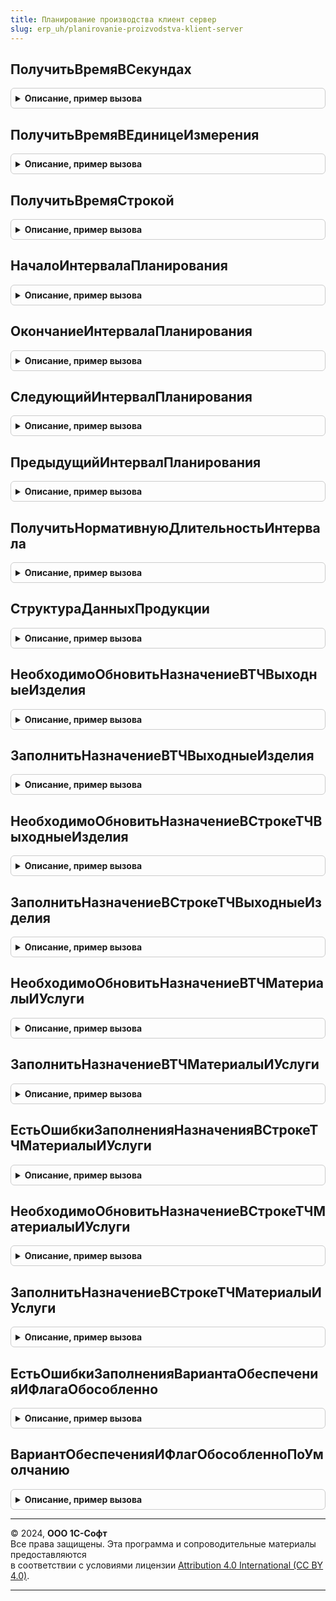 ```yaml
---
title: Планирование производства клиент сервер
slug: erp_uh/planirovanie-proizvodstva-klient-server
---
```



## ПолучитьВремяВСекундах
<details style="margin: 1em 0; padding: 0.5em; border: 1px solid #ccc; border-radius: 6px;">

<summary style="font-weight: bold; cursor: pointer;">Описание, пример вызова</summary>

```bsl

// Переводит время из заданных единиц времени в секунды
//
// Параметры:
//  Время					 - Число								 - время
//  ЕдиницаИзмеренияВремени	 - ПеречислениеСсылка.ЕдиницыИзмеренияВремени	 - единица измерения времени.
//
// Возвращаемое значение:
//   - Число - время в секундах
//
Функция ПолучитьВремяВСекундах(Время, ЕдиницаИзмеренияВремени) Экспорт
```

Пример вызова
```bsl
Результат = ПланированиеПроизводстваКлиентСервер.ПолучитьВремяВСекундах(Время, ЕдиницаИзмеренияВремени) 
```
</details>

## ПолучитьВремяВЕдиницеИзмерения
<details style="margin: 1em 0; padding: 0.5em; border: 1px solid #ccc; border-radius: 6px;">

<summary style="font-weight: bold; cursor: pointer;">Описание, пример вызова</summary>

```bsl

// Переводит время в секундах во время в заданных единицах времени
//
// Параметры:
//  ВремяВСекундах			 - Число								 - время в секундах
//  ЕдиницаИзмеренияВремени	 - ПеречислениеСсылка.ЕдиницыИзмеренияВремени	 - единица измерения времени.
//
// Возвращаемое значение:
//   - Число - время в единице измерения.
//
Функция ПолучитьВремяВЕдиницеИзмерения(ВремяВСекундах, ЕдиницаИзмеренияВремени) Экспорт
```

Пример вызова
```bsl
Результат = ПланированиеПроизводстваКлиентСервер.ПолучитьВремяВЕдиницеИзмерения(ВремяВСекундах, ЕдиницаИзмеренияВремени) 
```
</details>

## ПолучитьВремяСтрокой
<details style="margin: 1em 0; padding: 0.5em; border: 1px solid #ccc; border-radius: 6px;">

<summary style="font-weight: bold; cursor: pointer;">Описание, пример вызова</summary>

```bsl

// Формирует представление времени в виде строки
//
// Параметры:
//  Время                   - Число - время
//	ЕдиницаИзмеренияВремени - ПеречислениеСсылка.ЕдиницыИзмеренияВремени - есть параметр задан,
//								то время выводится в формате ед. измерения, иначе используется формат "чч:мм:сс".
//
// Возвращаемое значение:
//   Строка   - Время строкой
//
Функция ПолучитьВремяСтрокой(Знач Время, ЕдиницаИзмеренияВремени = Неопределено) Экспорт
```

Пример вызова
```bsl
Результат = ПланированиеПроизводстваКлиентСервер.ПолучитьВремяСтрокой(Время, ЕдиницаИзмеренияВремени);
```
</details>

## НачалоИнтервалаПланирования
<details style="margin: 1em 0; padding: 0.5em; border: 1px solid #ccc; border-radius: 6px;">

<summary style="font-weight: bold; cursor: pointer;">Описание, пример вызова</summary>

```bsl

//++ НЕ УТКА

// Функция возвращает дату, выровненную по началу интервала планирования
//
// Параметры:
//  Период				 - Дата - исходная дата
//  ИнтервалПланирования - ПеречислениеСсылка.ТочностьГрафикаПроизводства - интервал планирования
//  НачалоИнтервала		 - Дата - начало интервала планирования
// Возвращаемое значение:
//  Дата - дата, выровненная по границе интервала планирования.
Функция НачалоИнтервалаПланирования(Период, ИнтервалПланирования, НачалоИнтервала = '00010101') Экспорт
```

Пример вызова
```bsl
Результат = ПланированиеПроизводстваКлиентСервер.НачалоИнтервалаПланирования(Период, ИнтервалПланирования, НачалоИнтервала);
```
</details>

## ОкончаниеИнтервалаПланирования
<details style="margin: 1em 0; padding: 0.5em; border: 1px solid #ccc; border-radius: 6px;">

<summary style="font-weight: bold; cursor: pointer;">Описание, пример вызова</summary>

```bsl

// Функция возвращает дату выровненную по окончанию интервала планирования
//
// Параметры:
//  Период				 - Дата - исходная дата
//  ИнтервалПланирования - ПеречислениеСсылка.ТочностьГрафикаПроизводства - интервал планирования
//  ОкончаниеИнтервала	 - Дата - окончание интервала планирования
// Возвращаемое значение:
//  Дата - дата, выровненная по границе интервала планирования.
Функция ОкончаниеИнтервалаПланирования(Период, ИнтервалПланирования, ОкончаниеИнтервала = '00010101') Экспорт
```

Пример вызова
```bsl
Результат = ПланированиеПроизводстваКлиентСервер.ОкончаниеИнтервалаПланирования(Период, ИнтервалПланирования, ОкончаниеИнтервала);
```
</details>

## СледующийИнтервалПланирования
<details style="margin: 1em 0; padding: 0.5em; border: 1px solid #ccc; border-radius: 6px;">

<summary style="font-weight: bold; cursor: pointer;">Описание, пример вызова</summary>

```bsl

// Функция возвращает следующий интервал планирования, полученный от переданного периода.
//
// Параметры:
//  Период						 - Дата - исходная дата
//  ИнтервалПланирования		 - ПеречислениеСсылка.ТочностьГрафикаПроизводства - интервал планирования
//  НачалоИнтервалаПланирования	 - Дата - начало интервала планирования
//  ВыровнятьПоГранице			 - Булево - определяет необходимость выравнивания периода по границе интервала планирования
//                                           используется при размещении и определении текущего интервала,
//                                           при расчете границ этапов ББВ в текущий момент не используется
// Возвращаемое значение:
//  Дата - дата начала следующего интервала планирования.
Функция СледующийИнтервалПланирования(Период, ИнтервалПланирования, Знач НачалоИнтервалаПланирования = '00010101', Знач ВыровнятьПоГранице = Ложь) Экспорт
```

Пример вызова
```bsl
Результат = ПланированиеПроизводстваКлиентСервер.СледующийИнтервалПланирования(Период, ИнтервалПланирования, НачалоИнтервалаПланирования, ВыровнятьПоГранице);
```
</details>

## ПредыдущийИнтервалПланирования
<details style="margin: 1em 0; padding: 0.5em; border: 1px solid #ccc; border-radius: 6px;">

<summary style="font-weight: bold; cursor: pointer;">Описание, пример вызова</summary>

```bsl

// Функция возвращает предыдущий интервал планирования, полученный от переданного периода.
//
// Параметры:
//  Период							 - Дата - исходная дата
//  ИнтервалПланирования			 - ПеречислениеСсылка.ТочностьГрафикаПроизводства - интервал планирования
//  ОкончаниеИнтервалаПланирования	 - Дата - окончание интервала планирования
//  ВыровнятьПоГранице			     - Булево - определяет необходимость выравнивания периода по границе интервала планирования
//                                               используется при размещении и определении текущего интервала,
//                                               при расчете границ этапов ББВ в текущий момент не используется
// Возвращаемое значение:
//  Дата - дата окончания предыдущего интервала планирования.
Функция ПредыдущийИнтервалПланирования(Период, ИнтервалПланирования, Знач ОкончаниеИнтервалаПланирования = '00010101', Знач ВыровнятьПоГранице = Ложь) Экспорт
```

Пример вызова
```bsl
Результат = ПланированиеПроизводстваКлиентСервер.ПредыдущийИнтервалПланирования(Период, ИнтервалПланирования, ОкончаниеИнтервалаПланирования, ВыровнятьПоГранице);
```
</details>

## ПолучитьНормативнуюДлительностьИнтервала
<details style="margin: 1em 0; padding: 0.5em; border: 1px solid #ccc; border-radius: 6px;">

<summary style="font-weight: bold; cursor: pointer;">Описание, пример вызова</summary>

```bsl

// Функция возвращает нормативную длительность интервала в единице измерения
//
// Параметры:
//  Интервал - ПеречислениеСсылка.ТочностьГрафикаПроизводства - Интервал планирования
//  ЕдиницаИзмерения - ПеречислениеСсылка.ЕдиницыИзмеренияВремени - Единица измерения, к которой нужно привести
//                                                                  нормативную длительность интервала
//                                                                  Значение по умолчанию "День".
//
// Возвращаемое значение:
//   - Число - Нормативная длительность интервала (в единице измерения).
//
Функция ПолучитьНормативнуюДлительностьИнтервала(Знач Интервал, Знач ЕдиницаИзмерения = Неопределено) Экспорт
```

Пример вызова
```bsl
Результат = ПланированиеПроизводстваКлиентСервер.ПолучитьНормативнуюДлительностьИнтервала(Интервал, ЕдиницаИзмерения);
```
</details>

## СтруктураДанныхПродукции
<details style="margin: 1em 0; padding: 0.5em; border: 1px solid #ccc; border-radius: 6px;">

<summary style="font-weight: bold; cursor: pointer;">Описание, пример вызова</summary>

```bsl

// Функция возвращает пустую структуру данных по продукции
//
// Параметры:
//  ДанныеЗаполнения - Структура - структура данных строки продукции заказа на производство:
//  * КлючСвязи - УникальныйИдентификатор - Идентификатор строки продукции в заказе на производство
//  * Номенклатура - СправочникСсылка.Номенклатура - номенклатура продукции
//  * Характеристика - СправочникСсылка.ХарактеристикиНоменклатуры - характеристика продукции
//  * Подразделение - СправочникСсылка.СтруктураПредприятия - подразделение-получатель для работ
//  * Склад - СправочникСсылка.Склады - склад для продукции
//  * Назначение - СправочникСсылка.Назначения - назначение продукции заказа на производство
//  * НазначениеЗаказа - СправочникСсылка.Назначения - назначение заказа на производство.
//
// Возвращаемое значение:
//   - Структура - данные по продукции.
//
Функция СтруктураДанныхПродукции(Знач ДанныеЗаполнения = Неопределено) Экспорт
```

Пример вызова
```bsl
Результат = ПланированиеПроизводстваКлиентСервер.СтруктураДанныхПродукции(ДанныеЗаполнения);
```
</details>

## НеобходимоОбновитьНазначениеВТЧВыходныеИзделия
<details style="margin: 1em 0; padding: 0.5em; border: 1px solid #ccc; border-radius: 6px;">

<summary style="font-weight: bold; cursor: pointer;">Описание, пример вызова</summary>

```bsl

// Функция проверяет необходимость обновления назначения в ТЧ Выходные изделия и Возвратные отходы,
//  при изменении значимых реквизитов.
//
// Параметры:
//  ТекущиеДанные		 - ДанныеФормыКоллекция	 - строка ТЧ выходные изделия
//  СохраненныеЗначения	 - Структура			 - переменная модуля формы, в которой хранятся кешируемые значения
//  РежимОбновления		 - Строка				 - в переменную помещается режим обновления назначений для выходных изделий.
//
// Возвращаемое значение:
//   - Истина - нужно обновить назначение, Ложь - в противном случае.
//
Функция НеобходимоОбновитьНазначениеВТЧВыходныеИзделия(Знач ТекущиеДанные, Знач СохраненныеЗначения, РежимОбновления) Экспорт
```

Пример вызова
```bsl
Результат = ПланированиеПроизводстваКлиентСервер.НеобходимоОбновитьНазначениеВТЧВыходныеИзделия(ТекущиеДанные, СохраненныеЗначения, РежимОбновления) 
```
</details>

## ЗаполнитьНазначениеВТЧВыходныеИзделия
<details style="margin: 1em 0; padding: 0.5em; border: 1px solid #ccc; border-radius: 6px;">

<summary style="font-weight: bold; cursor: pointer;">Описание, пример вызова</summary>

```bsl

// Заполняет реквизит Назначение в таблице выходных изделий по данным продукции
//
// Параметры:
//  Объект - ДокументОбъект.ЗаказНаПроизводство, ОбработкаОбъект.РедактированиеСпецификацииСтрокиЗаказа - заказ на производство
//  ДанныеПродукции - Структура - данные строки продукции заказа на производство:
//    * КлючСвязи - УникальныйИдентификатор - ключ связи, идентифицирующий строку продукции заказа на производство
//    * Номенклатура - СправочникСсылка.Номенклатура - номенклатура продукции
//    * Характеристика - СправочникСсылка.ХарактеристикиНоменклатуры - характеристика продукции
//    * ЭтоРабота - Булево - признак, что выполняем работу
//    * Подразделение - СправочникСсылка.СтруктураПредприятия - подразделение-получатель для работ
//    * Склад - СправочникСсылка.Склады - склад для продукции
//    * ЕстьНазначение - Булево - признак, что назначение в строке продукции заполнено
//    * ПоЗаказуДавальца - Булево - признак, что производим по заказу давальца
//    * Назначение - СправочникСсылка.Назначения - назначение продукции заказа на производство
//    * НазначениеЗаказа - СправочникСсылка.Назначения - назначение заказа на производство
//  РежимОбновления - Строка - режим обновления назначений для выходных изделий ("ПоВсем", "ПоПродукции").
//
Процедура ЗаполнитьНазначениеВТЧВыходныеИзделия(Объект, Знач ДанныеПродукции, Знач РежимОбновления = "ПоВсем") Экспорт
```

Пример вызова
```bsl
ПланированиеПроизводстваКлиентСервер.ЗаполнитьНазначениеВТЧВыходныеИзделия(Объект, ДанныеПродукции, РежимОбновления);
```
</details>

## НеобходимоОбновитьНазначениеВСтрокеТЧВыходныеИзделия
<details style="margin: 1em 0; padding: 0.5em; border: 1px solid #ccc; border-radius: 6px;">

<summary style="font-weight: bold; cursor: pointer;">Описание, пример вызова</summary>

```bsl

// Функция проверяет необходимость обновления назначения при окончании редактирования строки выходных изделий.
//
// Параметры:
//  ТекущиеДанные		 - ДанныеФормыКоллекция						 - строка ТЧ выходные изделия
//  СохраненныеЗначения	 - Структура								 - переменная модуля формы, в которой хранятся кешируемые значения
//  ТипСтоимости		 - ПеречислениеСсылка.ТипыСтоимостиВыходныхИзделий	 - тип стоимости выходного изделия
//  НоваяСтрока			 - Булево											 - признак указывает, что это новая строка.
//
// Возвращаемое значение:
//   - Истина - нужно обновить назначение, Ложь - в противном случае.
//
Функция НеобходимоОбновитьНазначениеВСтрокеТЧВыходныеИзделия(Знач ТекущиеДанные, Знач СохраненныеЗначения, Знач ТипСтоимости, Знач НоваяСтрока = Ложь) Экспорт
```

Пример вызова
```bsl
Результат = ПланированиеПроизводстваКлиентСервер.НеобходимоОбновитьНазначениеВСтрокеТЧВыходныеИзделия(ТекущиеДанные, СохраненныеЗначения, ТипСтоимости, НоваяСтрока);
```
</details>

## ЗаполнитьНазначениеВСтрокеТЧВыходныеИзделия
<details style="margin: 1em 0; padding: 0.5em; border: 1px solid #ccc; border-radius: 6px;">

<summary style="font-weight: bold; cursor: pointer;">Описание, пример вызова</summary>

```bsl

// Заполняет реквизит Назначение в строке выходных изделий по данным продукции
//
// Параметры:
//  ТекущиеДанные   - ДанныеФормыЭлементКоллекции - строка ТЧ выходные изделия
//  ДанныеПродукции - Структура - данные строки продукции заказа на производство:
//    * Номенклатура - СправочникСсылка.Номенклатура - номенклатура продукции
//    * Характеристика - СправочникСсылка.ХарактеристикиНоменклатуры - характеристика продукции
//    * ЭтоРабота - Булево - признак, что выполняем работу
//    * Подразделение - СправочникСсылка.СтруктураПредприятия - подразделение-получатель для работ
//    * Склад - СправочникСсылка.Склады - склад для продукции
//    * Назначение - СправочникСсылка.Назначения - назначение продукции заказа на производство
//    * НазначениеЗаказа - СправочникСсылка.Назначения - назначение заказа на производство
//    * ЕстьНазначение - Булево - признак, что назначение в строке продукции заполнено
//    * ПоЗаказуДавальца - Булево - признак, что производим по заказу давальца
//  ТипСтоимости    - ПеречислениеСсылка.ТипыСтоимостиВыходныхИзделий - тип стоимости выходного изделия.
//
Процедура ЗаполнитьНазначениеВСтрокеТЧВыходныеИзделия(ТекущиеДанные, Знач ДанныеПродукции, Знач ТипСтоимости) Экспорт
```

Пример вызова
```bsl
ПланированиеПроизводстваКлиентСервер.ЗаполнитьНазначениеВСтрокеТЧВыходныеИзделия(ТекущиеДанные, ДанныеПродукции, ТипСтоимости) 
```
</details>

## НеобходимоОбновитьНазначениеВТЧМатериалыИУслуги
<details style="margin: 1em 0; padding: 0.5em; border: 1px solid #ccc; border-radius: 6px;">

<summary style="font-weight: bold; cursor: pointer;">Описание, пример вызова</summary>

```bsl

// Функция проверяет необходимость обновления назначения в ТЧ Материалы и услуги,
//  при изменении значимых реквизитов.
//
// Параметры:
//  ТекущиеДанные		 - ДанныеФормыКоллекция	 - строка ТЧ Материалы и услуги
//  СохраненныеЗначения	 - Структура			 - переменная модуля формы, в которой хранятся кешируемые значения.
//
// Возвращаемое значение:
//   - Истина - нужно обновить назначение, Ложь - в противном случае.
//
Функция НеобходимоОбновитьНазначениеВТЧМатериалыИУслуги(Знач ТекущиеДанные, Знач СохраненныеЗначения) Экспорт
```

Пример вызова
```bsl
Результат = ПланированиеПроизводстваКлиентСервер.НеобходимоОбновитьНазначениеВТЧМатериалыИУслуги(ТекущиеДанные, СохраненныеЗначения) 
```
</details>

## ЗаполнитьНазначениеВТЧМатериалыИУслуги
<details style="margin: 1em 0; padding: 0.5em; border: 1px solid #ccc; border-radius: 6px;">

<summary style="font-weight: bold; cursor: pointer;">Описание, пример вызова</summary>

```bsl

// Заполняет реквизит Назначение в таблице материалов по данным продукции
//
// Параметры:
//  Объект			 - ДокументОбъект.ЗаказНаПроизводство, ОбработкаОбъект.РедактированиеСпецификацииСтрокиЗаказа	 - заказ на производство
//  ДанныеПродукции	 - Структура																					 - данные строки продукции заказа на производство.
//
Процедура ЗаполнитьНазначениеВТЧМатериалыИУслуги(Объект, Знач ДанныеПродукции) Экспорт
```

Пример вызова
```bsl
ПланированиеПроизводстваКлиентСервер.ЗаполнитьНазначениеВТЧМатериалыИУслуги(Объект, ДанныеПродукции) 
```
</details>

## ЕстьОшибкиЗаполненияНазначенияВСтрокеТЧМатериалыИУслуги
<details style="margin: 1em 0; padding: 0.5em; border: 1px solid #ccc; border-radius: 6px;">

<summary style="font-weight: bold; cursor: pointer;">Описание, пример вызова</summary>

```bsl

// Функция проверяет корректность заполнения назначения в строке ТЧ Материалы и услуги.
//
// Параметры:
//  ТекущиеДанные	 - ДанныеФормыКоллекция	 - строка ТЧ Материалы и услуги.
//
// Возвращаемое значение:
//   - Истина - есть ошибки, Ложь - в противном случае.
//
Функция ЕстьОшибкиЗаполненияНазначенияВСтрокеТЧМатериалыИУслуги(Знач ТекущиеДанные) Экспорт
```

Пример вызова
```bsl
Результат = ПланированиеПроизводстваКлиентСервер.ЕстьОшибкиЗаполненияНазначенияВСтрокеТЧМатериалыИУслуги(ТекущиеДанные) 
```
</details>

## НеобходимоОбновитьНазначениеВСтрокеТЧМатериалыИУслуги
<details style="margin: 1em 0; padding: 0.5em; border: 1px solid #ccc; border-radius: 6px;">

<summary style="font-weight: bold; cursor: pointer;">Описание, пример вызова</summary>

```bsl

// Функция проверяет необходимость обновления назначения при окончании редактирования строки материалы и услуги.
//
// Параметры:
//  ТекущиеДанные		 - ДанныеФормыКоллекция	 - строка ТЧ материалы и услуги
//  СохраненныеЗначения	 - Структура			 - переменная модуля формы, в которой хранятся кешируемые значения
//  НоваяСтрока			 - Булево				 - признак указывает, что это новая строка.
//
// Возвращаемое значение:
//   - Истина - нужно обновить назначение, Ложь - в противном случае.
//
Функция НеобходимоОбновитьНазначениеВСтрокеТЧМатериалыИУслуги(Знач ТекущиеДанные, Знач СохраненныеЗначения, Знач НоваяСтрока = Ложь) Экспорт
```

Пример вызова
```bsl
Результат = ПланированиеПроизводстваКлиентСервер.НеобходимоОбновитьНазначениеВСтрокеТЧМатериалыИУслуги(ТекущиеДанные, СохраненныеЗначения, НоваяСтрока);
```
</details>

## ЗаполнитьНазначениеВСтрокеТЧМатериалыИУслуги
<details style="margin: 1em 0; padding: 0.5em; border: 1px solid #ccc; border-radius: 6px;">

<summary style="font-weight: bold; cursor: pointer;">Описание, пример вызова</summary>

```bsl

// Заполняет реквизит Назначение в строке материалов по данным продукции
//
// Параметры:
//  ТекущиеДанные   - ДанныеФормыЭлементКоллекции - строка ТЧ Материалы и услуги
//  ДанныеПродукции - Структура - данные строки продукции заказа на производство:
//    * Номенклатура - СправочникСсылка.Номенклатура - номенклатура продукции
//    * Характеристика - СправочникСсылка.ХарактеристикиНоменклатуры - характеристика продукции
//    * ЭтоРабота - Булево - признак, что выполняем работу
//    * Подразделение - СправочникСсылка.СтруктураПредприятия - подразделение-получатель для работ
//    * Склад - СправочникСсылка.Склады - склад для продукции
//    * Назначение - СправочникСсылка.Назначения - назначение продукции заказа на производство
//    * НазначениеЗаказа - СправочникСсылка.Назначения - назначение заказа на производство
//    * ЕстьНазначение - Булево - признак, что назначение в строке продукции заполнено
//    * ПоЗаказуДавальца - Булево - признак, что производим по заказу давальца.
//
Процедура ЗаполнитьНазначениеВСтрокеТЧМатериалыИУслуги(ТекущиеДанные, Знач ДанныеПродукции) Экспорт
```

Пример вызова
```bsl
ПланированиеПроизводстваКлиентСервер.ЗаполнитьНазначениеВСтрокеТЧМатериалыИУслуги(ТекущиеДанные, ДанныеПродукции) 
```
</details>

## ЕстьОшибкиЗаполненияВариантаОбеспеченияИФлагаОбособленно
<details style="margin: 1em 0; padding: 0.5em; border: 1px solid #ccc; border-radius: 6px;">

<summary style="font-weight: bold; cursor: pointer;">Описание, пример вызова</summary>

```bsl

// Функция проверяет корректность заполнения варианта обеспечения и флага обособленно в строке ТЧ Материалы и услуги.
//
// Параметры:
//  ПараметрыНоменклатурыТекущейСтроки - Структура - структура с полями:
//   * ЭтоРабота - Булево - признак что в текущей строке номенклатура с типом "Работа".
//  ТекущиеДанные - ДанныеФормыКоллекция - строка ТЧ Материалы и услуги.
//
// Возвращаемое значение:
//  Булево - Истина, если есть ошибки, Ложь - в противном случае.
//
Функция ЕстьОшибкиЗаполненияВариантаОбеспеченияИФлагаОбособленно(Знач ПараметрыНоменклатурыТекущейСтроки, Знач ТекущиеДанные) Экспорт
```

Пример вызова
```bsl
Результат = ПланированиеПроизводстваКлиентСервер.ЕстьОшибкиЗаполненияВариантаОбеспеченияИФлагаОбособленно(ПараметрыНоменклатурыТекущейСтроки, ТекущиеДанные) 
```
</details>

## ВариантОбеспеченияИФлагОбособленноПоУмолчанию
<details style="margin: 1em 0; padding: 0.5em; border: 1px solid #ccc; border-radius: 6px;">

<summary style="font-weight: bold; cursor: pointer;">Описание, пример вызова</summary>

```bsl

// Рассчитывает значение полей "Вариант обеспечения" и "Обособленно", исходя других реквизитов строки заказа.
//
// Параметры:
//  ПроизводитсяВПроцессе - Булево - значение одноименного реквизита строки заказа.
//  ИзЗапасовПодразделения - значение одноименного реквизита строки заказа.
//
// Возвращаемое значение:
//  см. ОбеспечениеВДокументахКлиентСервер.ВариантОбеспеченияИФлагОбособленноПоУмолчанию
//
Функция ВариантОбеспеченияИФлагОбособленноПоУмолчанию(ПроизводитсяВПроцессе, ИзЗапасовПодразделения) Экспорт
```

Пример вызова
```bsl
Результат = ПланированиеПроизводстваКлиентСервер.ВариантОбеспеченияИФлагОбособленноПоУмолчанию(ПроизводитсяВПроцессе, ИзЗапасовПодразделения) 
```
</details>

---

© 2024, **ООО 1С-Софт**  
Все права защищены. Эта программа и сопроводительные материалы предоставляются  
в соответствии с условиями лицензии [Attribution 4.0 International (CC BY 4.0)](https://creativecommons.org/licenses/by/4.0/legalcode).

---
